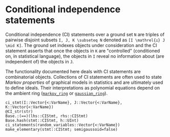 # Conditional independence statements

Conditional independence (CI) statements over a ground set ``N`` are
triples of pairwise disjoint subsets ``I, J, K \subseteq N`` denoted
as ``[I \mathrel{⫫} J \mid K]``. The ground set indexes objects under
consideration and the CI statement asserts that once the objects in
``K`` are "controlled" (conditioned on, in statistical language), the
objects in ``I`` reveal no information about (are independent of) the
objects in ``J``.

The functionality documented here deals with CI statements are combinatorial
objects. Collections of CI statements are often used to state *Markov
properties* of graphical models in statistics and are ultimately used
to define ideals. Their interpretations as polynomial equations depend
on the ambient ring ([`markov_ring`](@ref) or [`gaussian_ring`](@ref)).

```@docs
ci_stmt(I::Vector{<:VarName}, J::Vector{<:VarName}, K::Vector{<:VarName})
@CI_str(str)
Base.:(==)(lhs::CIStmt, rhs::CIStmt)
Base.hash(stmt::CIStmt, h::UInt)
ci_statements(random_variables::Vector{<:VarName})
make_elementary(stmt::CIStmt; semigaussoid=false)
```
